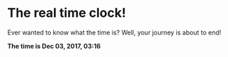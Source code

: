 # The real time clock!

Ever wanted to know what the time is? Well, your journey is about to end!

**The time is Dec 03, 2017, 03:16**
